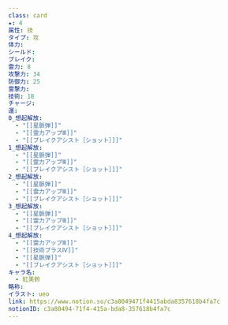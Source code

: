 ```yaml
---
class: card
★: 4
属性: 技
タイプ: 攻
体力: 
シールド: 
ブレイク: 
霊力: 8
攻撃力: 34
防御力: 25
霊撃力: 
技術: 18
チャージ: 
運: 
0_想起解放:
  - "[[星脈弾]]"
  - "[[霊力アップⅢ]]"
  - "[[ブレイクアシスト［ショット］]]"
1_想起解放:
  - "[[星脈弾]]"
  - "[[霊力アップⅢ]]"
  - "[[ブレイクアシスト［ショット］]]"
2_想起解放:
  - "[[星脈弾]]"
  - "[[霊力アップⅢ]]"
  - "[[ブレイクアシスト［ショット］]]"
3_想起解放:
  - "[[星脈弾]]"
  - "[[霊力アップⅢ]]"
  - "[[ブレイクアシスト［ショット］]]"
4_想起解放:
  - "[[霊力アップⅢ]]"
  - "[[技術プラスⅣ]]"
  - "[[星脈弾]]"
  - "[[ブレイクアシスト［ショット］]]"
キャラ名:
  - 紅美鈴
略称: 
イラスト: ueo
link: https://www.notion.so/c3a8049471f4415abda8357618b4fa7c
notionID: c3a80494-71f4-415a-bda8-357618b4fa7c
---
```

